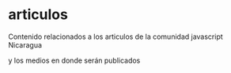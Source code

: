 # articulos

Contenido relacionados a los articulos de la comunidad javascript Nicaragua

y los medios en donde serán publicados

